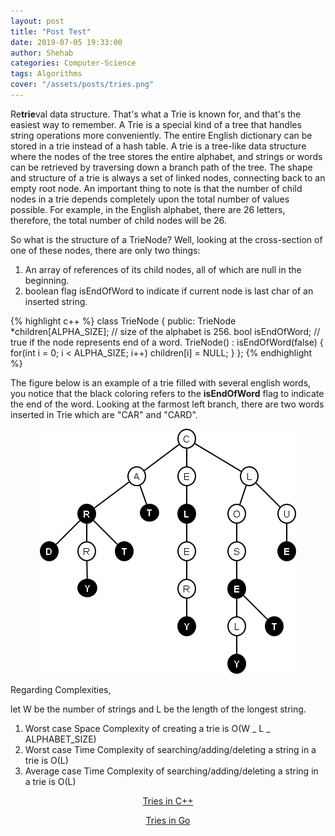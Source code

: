 ```yaml
---
layout: post
title: "Post Test"
date: 2019-07-05 19:33:00
author: Shehab
categories: Computer-Science
tags: Algorithms
cover: "/assets/posts/tries.png"
---
```


Re<strong>trie</strong>val data structure. That's what a Trie is known for, and that's the easiest way to remember. A Trie is a special kind of a tree that handles string operations more conveniently. The entire English dictionary can be stored in a trie instead of a hash table.
A trie is a tree-like data structure where the nodes of the tree stores the entire alphabet, and strings or words can be retrieved by traversing down a branch path of the tree.
The shape and structure of a trie is always a set of linked nodes, connecting back to an empty root node. An important thing to note is that the number of child nodes in a trie depends completely upon the total number of values possible. For example, in the English alphabet, there are 26 letters, therefore, the total number of child nodes will be 26.

So what is the structure of a TrieNode? Well, looking at the cross-section of one of these nodes, there are only two things:

<ol>
	<li>An array of references of its child nodes, all of which are null in the beginning.</li>
	<li>boolean flag <emp>isEndOfWord</emp> to indicate if current node is last char of an inserted string.</li>
</ol>

{% highlight c++ %}
class TrieNode {
public:
TrieNode \*children[ALPHA_SIZE]; // size of the alphabet is 256.
bool isEndOfWord; // true if the node represents end of a word.
TrieNode() : isEndOfWord(false) {
for(int i = 0; i < ALPHA_SIZE; i++)
children[i] = NULL;
}
};
{% endhighlight %}

The figure below is an example of a trie filled with several english words, you notice that the black coloring refers to the <strong>isEndOfWord</strong> flag to indicate the end of the word. Looking at the farmost left branch, there are two words inserted in Trie which are "CAR" and "CARD".

<p align="center"><img src="/assets/posts/tries2.png"></p>

Regarding Complexities,

let W be the number of strings and L be the length of the longest string.

1. Worst case Space Complexity of creating a trie is O(W _ L _ ALPHABET_SIZE)
2. Worst case Time Complexity of searching/adding/deleting a string in a trie is O(L)
3. Average case Time Complexity of searching/adding/deleting a string in a trie is O(L)

<p align="center"><a href="https://github.com/ShehabMMohamed/Datastructures-And-Algorithms/tree/master/Advanced%20Data%20Structures/Tries" target="_blank"> Tries in C++ </a></p>
<p align="center"><a href="https://github.com/ShehabMMohamed/Go-Datastructures/blob/main/internal/Tries/Trie.go" target="_blank"> Tries in Go </a></p>

